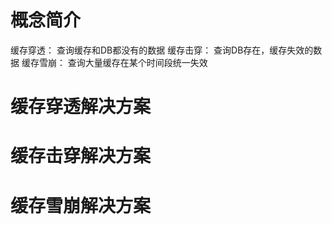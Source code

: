 # 概念简介
缓存穿透：
    查询缓存和DB都没有的数据
缓存击穿：
    查询DB存在，缓存失效的数据
缓存雪崩：
    查询大量缓存在某个时间段统一失效
    
# 缓存穿透解决方案
# 缓存击穿解决方案
# 缓存雪崩解决方案
